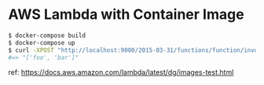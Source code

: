# AWS Lambda with Container Image

```bash
$ docker-compose build
$ docker-compose up
$ curl -XPOST "http://localhost:9000/2015-03-31/functions/function/invocations" -d '{}'
#=> "['foo', 'bar']"
```

ref: https://docs.aws.amazon.com/lambda/latest/dg/images-test.html
